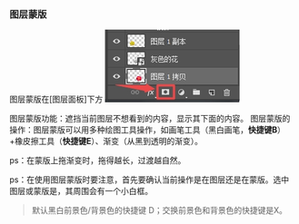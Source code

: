 ### 图层蒙版

图层蒙版在\[图层面板\]下方
![](/assets/tcmb.jpg)

图层蒙版功能：遮挡当前图层不想看到的内容，显示其下面的内容。
图层蒙版的操作：图层蒙版可以用多种绘图工具操作，如画笔工具（黑白画笔，**快捷键B**）+橡皮擦工具（**快捷键E**）、渐变（从黑到透明的渐变）。

ps：在蒙版上拖渐变时，拖得越长，过渡越自然。

ps：在使用图层蒙版时要注意，首先要确认当前操作是在图层还是在蒙版。选中图层或蒙版是，其周围会有一个小白框。

> 默认黑白前景色\/背景色的快捷键 D；交换前景色和背景色的快捷键是X。

